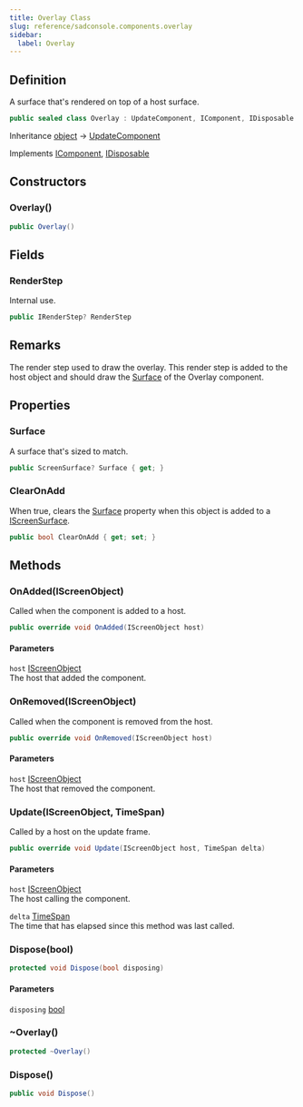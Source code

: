 ```yaml
---
title: Overlay Class
slug: reference/sadconsole.components.overlay
sidebar:
  label: Overlay
---
```

## Definition

A surface that's rendered on top of a host surface.

```csharp title="C#"
public sealed class Overlay : UpdateComponent, IComponent, IDisposable
```

Inheritance [object](https://learn.microsoft.com/dotnet/api/system.object/) → [UpdateComponent](../sadconsole.components.updatecomponent/)

Implements [IComponent](../sadconsole.components.icomponent/), [IDisposable](https://learn.microsoft.com/dotnet/api/system.idisposable/)

## Constructors

### Overlay()

```csharp title="C#"
public Overlay()
```


## Fields

### RenderStep

Internal use.

```csharp title="C#"
public IRenderStep? RenderStep
```
## Remarks

The render step used to draw the overlay. This render step is added to the host object and should draw the [Surface](../sadconsole.components.overlay/#surface/) of the Overlay component.

## Properties

### Surface

A surface that's sized to match.

```csharp title="C#"
public ScreenSurface? Surface { get; }
```

### ClearOnAdd

When true, clears the [Surface](../sadconsole.components.overlay/#surface/) property when this object is added to a [IScreenSurface](../sadconsole.iscreensurface/).

```csharp title="C#"
public bool ClearOnAdd { get; set; }
```

## Methods

### OnAdded(IScreenObject)

Called when the component is added to a host.

```csharp title="C#"
public override void OnAdded(IScreenObject host)
```

#### Parameters

`host` [IScreenObject](../sadconsole.iscreenobject/)  
The host that added the component.


### OnRemoved(IScreenObject)

Called when the component is removed from the host.

```csharp title="C#"
public override void OnRemoved(IScreenObject host)
```

#### Parameters

`host` [IScreenObject](../sadconsole.iscreenobject/)  
The host that removed the component.


### Update(IScreenObject, TimeSpan)

Called by a host on the update frame.

```csharp title="C#"
public override void Update(IScreenObject host, TimeSpan delta)
```

#### Parameters

`host` [IScreenObject](../sadconsole.iscreenobject/)  
The host calling the component.

`delta` [TimeSpan](https://learn.microsoft.com/dotnet/api/system.timespan/)  
The time that has elapsed since this method was last called.


### Dispose(bool)

```csharp title="C#"
protected void Dispose(bool disposing)
```

#### Parameters

`disposing` [bool](https://learn.microsoft.com/dotnet/api/system.boolean/)  


### ~Overlay()

```csharp title="C#"
protected ~Overlay()
```


### Dispose()

```csharp title="C#"
public void Dispose()
```
